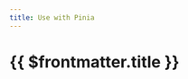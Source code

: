 ```yaml
---
title: Use with Pinia
---
```


# {{ $frontmatter.title }}

<script setup>
import PiniaComponent from '../../.vitepress/theme/examples-components/pinia/pinia.component.vue';
</script>

<div style="width: 100%; display: flex; justify-content: center; margin: 4rem 0;">
  <PiniaComponent />
</div>
